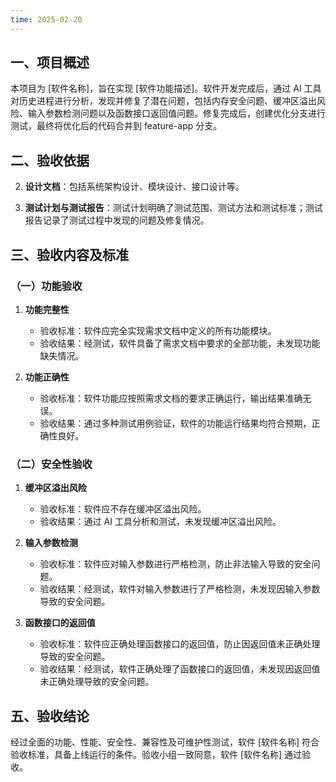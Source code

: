 ```yaml
---
time: 2025-02-20
---
```


## 一、项目概述

本项目为 [软件名称]，旨在实现 [软件功能描述]。软件开发完成后，通过 AI 工具对历史进程进行分析，发现并修复了潜在问题，包括内存安全问题、缓冲区溢出风险、输入参数检测问题以及函数接口返回值问题。修复完成后，创建优化分支进行测试，最终将优化后的代码合并到 feature-app 分支。

## 二、验收依据

2. **设计文档**：包括系统架构设计、模块设计、接口设计等。

4. **测试计划与测试报告**：测试计划明确了测试范围、测试方法和测试标准；测试报告记录了测试过程中发现的问题及修复情况。

## 三、验收内容及标准

### （一）功能验收

1. **功能完整性**
    - 验收标准：软件应完全实现需求文档中定义的所有功能模块。
    - 验收结果：经测试，软件具备了需求文档中要求的全部功能，未发现功能缺失情况。
        
2. **功能正确性**
    - 验收标准：软件功能应按照需求文档的要求正确运行，输出结果准确无误。
    - 验收结果：通过多种测试用例验证，软件的功能运行结果均符合预期，正确性良好。

### （二）安全性验收

1. **缓冲区溢出风险**
    - 验收标准：软件应不存在缓冲区溢出风险。
    - 验收结果：通过 AI 工具分析和测试，未发现缓冲区溢出风险。
        
2. **输入参数检测**
    - 验收标准：软件应对输入参数进行严格检测，防止非法输入导致的安全问题。
    - 验收结果：经测试，软件对输入参数进行了严格检测，未发现因输入参数导致的安全问题。
        
3. **函数接口的返回值**
    - 验收标准：软件应正确处理函数接口的返回值，防止因返回值未正确处理导致的安全问题。
    - 验收结果：经测试，软件正确处理了函数接口的返回值，未发现因返回值未正确处理导致的安全问题。

## 五、验收结论

经过全面的功能、性能、安全性、兼容性及可维护性测试，软件 [软件名称] 符合验收标准，具备上线运行的条件。验收小组一致同意，软件 [软件名称] 通过验收。

